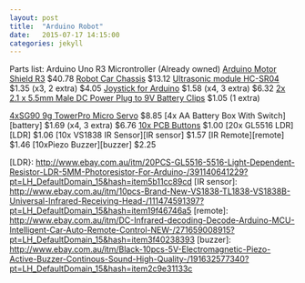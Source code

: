 ```yaml
---
layout: post
title:  "Arduino Robot"
date:   2015-07-17 14:15:00
categories: jekyll
---
```


Parts list:
Arduino Uno R3 Microntroller (Already owned)
[Arduino Motor Shield R3][motor]		$40.78
[Robot Car Chassis][chassis]			$13.12
[Ultrasonic module HC-SR04][Ultrasonic] $1.35     (x3, 2 extra) $4.05
[Joystick for Arduino][joystick]		$1.58	  (x4, 3 extra) $6.32
[2x 2.1 x 5.5mm Male DC Power Plug to 9V Battery Clips][clip] $1.05 (1 extra)

[4xSG90 9g TowerPro Micro Servo][Servo] $8.85
[4x AA Battery Box With Switch][battery] $1.69	(x4, 3 extra) $6.76
[10x PCB Buttons][button]				$1.00
[20x GL5516 LDR][LDR]					$1.06
[10x VS1838 IR Sensor][IR sensor]		$1.57
[IR Remote][remote]						$1.46
[10xPiezo Buzzer][buzzer]				$2.25

[motor]:		https://au.rs-online.com/web/p/processor-microcontroller-development-kits/7589349/
[chassis]:		http://www.ebay.com.au/itm/141673996262?_trksid=p2057872.m2749.l2649&ssPageName=STRK%3AMEBIDX%3AIT
[Ultrasonic]:	http://www.ebay.com.au/itm/151727451576?_trksid=p2055119.m1438.l2649&ssPageName=STRK%3AMEBIDX%3AIT
[Joystick]:		http://www.ebay.com.au/itm/1pc-PS2-Joystick-Game-Controller-JoyStick-Breakout-Module-For-Arduino-New-/190866423552?pt=LH_DefaultDomain_15&hash=item2c70867f00
[Servo]:		http://www.ebay.com.au/itm/4-SG90-9g-TowerPro-Micro-Servo-for-RC-Helicopter-Airplane-Plane-Car-Boat-Horn-WS-/221742060344?pt=LH_DefaultDomain_15&hash=item33a0db5338
[clip]:			http://www.ebay.com.au/itm/New-2Pcs-2-1-x-5-5mm-Male-DC-Power-Plug-to-9V-Battery-Clips-Snap-T-Type-Cable-WS-/221725715422?pt=LH_DefaultDomain_15&hash=item339fe1ebde
[button]:		http://www.ebay.com.au/itm/10-Pcs-Panel-PCB-Momentary-Tactile-Tact-Push-Button-Switch-DIP-WS-/221760385220?pt=LH_DefaultDomain_15&hash=item33a1f2f0c4
[LDR}:			http://www.ebay.com.au/itm/20PCS-GL5516-5516-Light-Dependent-Resistor-LDR-5MM-Photoresistor-For-Arduino-/391140641229?pt=LH_DefaultDomain_15&hash=item5b11cc89cd
[IR sensor]:	http://www.ebay.com.au/itm/10pcs-Brand-New-VS1838-TL1838-VS1838B-Universal-Infrared-Receiving-Head-/111474591397?pt=LH_DefaultDomain_15&hash=item19f46746a5
[remote]:		http://www.ebay.com.au/itm/DC-Infrared-decoding-Decode-Arduino-MCU-Intelligent-Car-Auto-Remote-Control-NEW-/271659008915?pt=LH_DefaultDomain_15&hash=item3f40238393
[buzzer]:		http://www.ebay.com.au/itm/Black-10pcs-5V-Electromagnetic-Piezo-Active-Buzzer-Continous-Sound-High-Quality-/191632577340?pt=LH_DefaultDomain_15&hash=item2c9e31133c